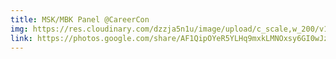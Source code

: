 ```yaml
---
title: MSK/MBK Panel @CareerCon
img: https://res.cloudinary.com/dzzja5n1u/image/upload/c_scale,w_200/v1658331136/panelcareercon_yvhtn3.png
link: https://photos.google.com/share/AF1QipOYeR5YLHq9mxkLMNOxsy6GI0wJzsKZ1QtiosJ_6--tEVz50-SVxMpwHfYwgIfQhA?key=YWk2MG80dnNWMU5VRU5zTjJac002b0JyVUM1Y1NR
---
```

